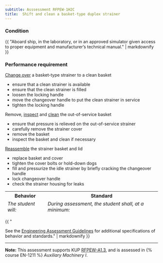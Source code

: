 ```yaml
---
subtitle: Asssessment RFPEW-1H2C
title:  Shift and clean a basket-type duplex strainer
---
```




### Condition

{{ "Aboard ship, in the laboratory, or in an approved simulator given access to proper equipment and manufacturer’s technical manual." | markdownify }}

### Performance requirement 

<table width='100%' class='Guidelines'>
 <thead>
 <tr>
     <th class='thirty'>Behavior</th>
     <th class='seventy'>Standard</th>
 </tr>
 <tr>
     <td><em>The student will:</em></td>
     <td><em>During assessment, the student shall, at a minimum:</em></td>
 </tr>
 </thead>
 <tbody>


<!--rowstart-->

[Change over](guidelines#shiftchangeover) a basket-type strainer to a clean basket

<!--cellbreak-->

* ensure that a clean strainer is available
* ensure that the clean strainer is filled
* loosen the locking handle
* move the changeover handle to put the clean strainer in service
* tighten the locking handle


<!--rowend-->


<!--rowstart-->

Remove, [inspect](guidelines#evaluateinspecttest) and [clean](guidelines#clean) the out-of-service basket

<!--cellbreak-->

* ensure that pressure is relieved on the out-of-service strainer
* carefully remove the strainer cover
* remove the basket
* inspect the basket and clean if necessary

<!--rowend-->


<!--rowstart-->

[Reassemble](guidelines#reassemble) the strainer basket and lid

<!--cellbreak-->

* replace basket and cover
* tighten the cover bolts or hold-down dogs
* fill and pressurize the idle strainer by briefly cracking the changeover handle
* lock changeover handle
* check the strainer housing for leaks

<!--rowend-->


 </tbody>
 </table>

{{ "

See the [Engineering Assessment Guidelines](guidelines) for additional specifications of behavior and standards." | markdownify }}


*****

**Note:** This assessment supports KUP [RFPEW-A1.3]({{site.baseurl}}/tables/34.html#RFPEW-A1.3), and is assessed in  {% course  EN-1211 %}  *Auxiliary Machinery I*. 

